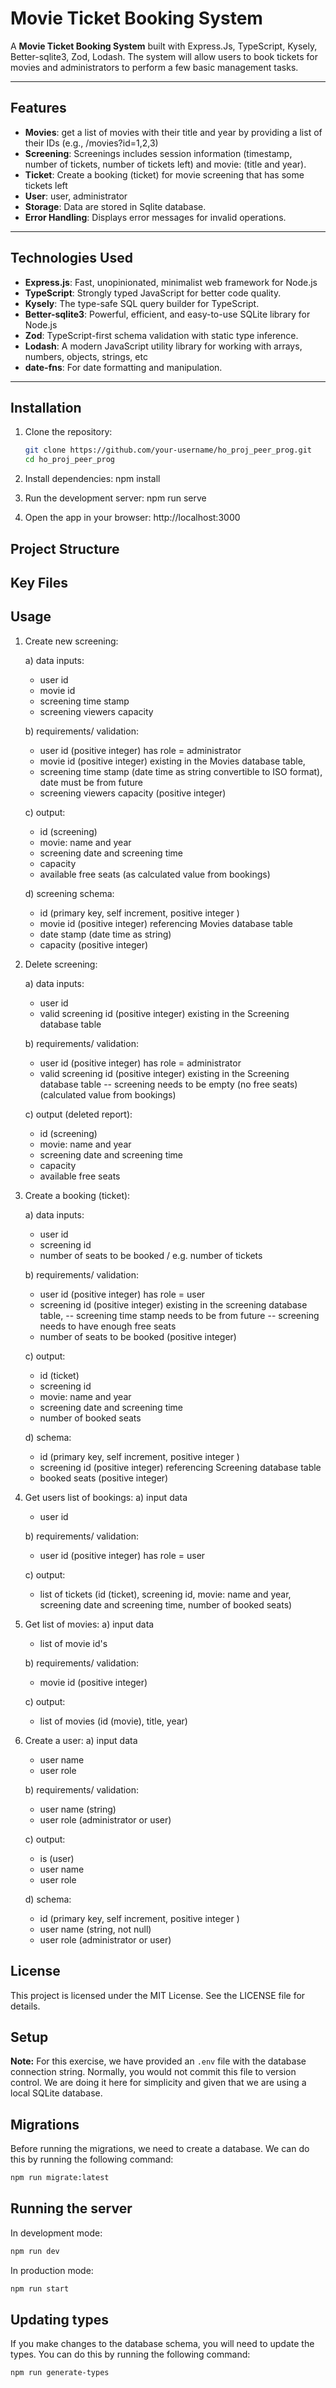 # Movie Ticket Booking System

A **Movie Ticket Booking System** built with Express.Js, TypeScript, Kysely, Better-sqlite3, Zod, Lodash. The system will allow users to book tickets for movies and administrators to perform a few basic management tasks.

---

## Features

- **Movies**: get a list of movies with their title and year by providing a list of their IDs (e.g., /movies?id=1,2,3)
- **Screening**: Screenings includes session information (timestamp, number of tickets, number of tickets left) and movie: (title and year).
- **Ticket**: Create a booking (ticket) for movie screening that has some tickets left
- **User**: user, administrator
- **Storage**: Data are stored in Sqlite database.
- **Error Handling**: Displays error messages for invalid operations.

---

## Technologies Used

- **Express.js**: Fast, unopinionated, minimalist web framework for Node.js
- **TypeScript**: Strongly typed JavaScript for better code quality.
- **Kysely**: The type-safe SQL query builder for TypeScript.
- **Better-sqlite3**: Powerful, efficient, and easy-to-use SQLite library for Node.js
- **Zod**: TypeScript-first schema validation with static type inference.
- **Lodash**: A modern JavaScript utility library for working with arrays, numbers, objects, strings, etc
- **date-fns**: For date formatting and manipulation.

---

## Installation

1. Clone the repository:

   ```bash
   git clone https://github.com/your-username/ho_proj_peer_prog.git
   cd ho_proj_peer_prog

   ```

2. Install dependencies:
   npm install

3. Run the development server:
   npm run serve

4. Open the app in your browser:
   http://localhost:3000

## Project Structure

## Key Files

## Usage

1. Create new screening:

   a) data inputs:

   - user id
   - movie id
   - screening time stamp
   - screening viewers capacity

   b) requirements/ validation:

   - user id (positive integer) has role = administrator
   - movie id (positive integer) existing in the Movies database table,
   - screening time stamp (date time as string convertible to ISO format), date must be from future
   - screening viewers capacity (positive integer)

   c) output:

   - id (screening)
   - movie: name and year
   - screening date and screening time
   - capacity
   - available free seats (as calculated value from bookings)

   d) screening schema:

   - id (primary key, self increment, positive integer )
   - movie id (positive integer) referencing Movies database table
   - date stamp (date time as string)
   - capacity (positive integer)

2. Delete screening:

   a) data inputs:

   - user id
   - valid screening id (positive integer) existing in the Screening database table

   b) requirements/ validation:

   - user id (positive integer) has role = administrator
   - valid screening id (positive integer) existing in the Screening database table
     -- screening needs to be empty (no free seats) (calculated value from bookings)

   c) output (deleted report):

   - id (screening)
   - movie: name and year
   - screening date and screening time
   - capacity
   - available free seats

3. Create a booking (ticket):

   a) data inputs:

   - user id
   - screening id
   - number of seats to be booked / e.g. number of tickets

   b) requirements/ validation:

   - user id (positive integer) has role = user
   - screening id (positive integer) existing in the screening database table,
     -- screening time stamp needs to be from future
     -- screening needs to have enough free seats
   - number of seats to be booked (positive integer)

   c) output:

   - id (ticket)
   - screening id
   - movie: name and year
   - screening date and screening time
   - number of booked seats

   d) schema:

   - id (primary key, self increment, positive integer )
   - screening id (positive integer) referencing Screening database table
   - booked seats (positive integer)

4. Get users list of bookings:
   a) input data

   - user id

   b) requirements/ validation:

   - user id (positive integer) has role = user

   c) output:

   - list of tickets (id (ticket), screening id, movie: name and year, screening date and screening time, number of booked seats)

5. Get list of movies:
   a) input data

   - list of movie id's

   b) requirements/ validation:

   - movie id (positive integer)

   c) output:

   - list of movies (id (movie), title, year)

6. Create a user:
   a) input data

   - user name
   - user role

   b) requirements/ validation:

   - user name (string)
   - user role (administrator or user)

   c) output:

   - is (user)
   - user name
   - user role

   d) schema:

   - id (primary key, self increment, positive integer )
   - user name (string, not null)
   - user role (administrator or user)

## License

This project is licensed under the MIT License. See the LICENSE file for details.

## Setup

**Note:** For this exercise, we have provided an `.env` file with the database connection string. Normally, you would not commit this file to version control. We are doing it here for simplicity and given that we are using a local SQLite database.

## Migrations

Before running the migrations, we need to create a database. We can do this by running the following command:

```bash
npm run migrate:latest
```

## Running the server

In development mode:

```bash
npm run dev
```

In production mode:

```bash
npm run start
```

## Updating types

If you make changes to the database schema, you will need to update the types. You can do this by running the following command:

```bash
npm run generate-types
```
